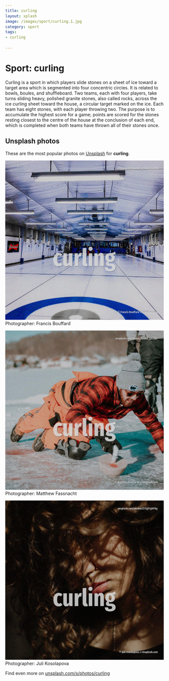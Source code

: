 ```yaml
---
title: curling
layout: splash
image: /images/sport/curling.1.jpg
category: sport
tags:
- curling

---
```

# Sport: curling

Curling is a sport in which players slide stones on a sheet of ice toward a target area which is  segmented into four concentric circles. It is related to bowls, boules, and shuffleboard. Two teams, each with four players, take turns sliding heavy, polished granite stones, also called  rocks, across the ice curling sheet toward the house, a circular target marked on the ice. Each team has eight stones, with each player throwing two. The purpose is to accumulate the highest score for a game; points are scored for the stones resting  closest to the centre of the house at the conclusion of each end, which is completed when both  teams have thrown all of their stones once. 

 
## Unsplash photos
These are the most popular photos on [Unsplash](https://unsplash.com) for **curling**.
 
![curling](/images/sport/curling.1.jpg)
Photographer:  Francis Bouffard
 
![curling](/images/sport/curling.2.jpg)
Photographer:  Matthew Fassnacht
 
![curling](/images/sport/curling.3.jpg)
Photographer:  Juli Kosolapova
 
Find even more on [unsplash.com/s/photos/curling](https://unsplash.com/s/photos/curling)
 
